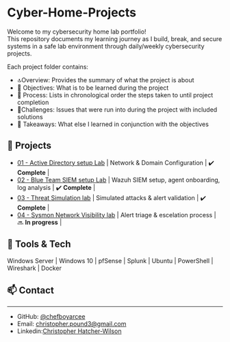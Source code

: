 # Cyber-Home-Projects

Welcome to my cybersecurity home lab portfolio!  
This repository documents my learning journey as I build, break, and secure systems in a safe lab environment through daily/weekly cybersecurity projects.

Each project folder contains:

- 🔝Overview: Provides the summary of what the project is about
- 📝 Objectives: What is to be learned during the project
- 🔄️ Process: Lists in chronological order the steps taken to until project completion
- 🧱Challenges: Issues that were run into during the project with included solutions
- 🛫 Takeaways: What else I learned in conjunction with the objectives

## 📂 Projects

- [01 - Active Directory setup Lab](./01-ActiveDirectory-Lab/LAB.md) | Network & Domain Configuration | ✔️ **Complete** |
- [02 - Blue Team SIEM setup Lab](./02-BlueTeam-SIEM-Lab/LAB.md) | Wazuh SIEM setup, agent onboarding, log analysis | ✔️ **Complete** |
- [03 - Threat Simulation lab](./03-ThreatSimulation-Lab/LAB.md) | Simulated attacks & alert validation | ✔️ **Complete** |
- [04 - Sysmon Network Visibility lab](./04-NetworkVisibility-Lab/LAB.md) | Alert triage & escelation process | 🔜 **In progress** |

## 🧰 Tools & Tech

Windows Server | Windows 10 | pfSense | Splunk | Ubuntu | PowerShell | Wireshark | Docker

## 📫 Contact

***

- GitHub: [@chefboyarcee](https://github.com/chefboyarcee)
- Email: christopher.pound3@gmail.com
- Linkedin:[Christopher Hatcher-Wilson](https://www.linkedin.com/in/christopher-hatcher-wilson/)